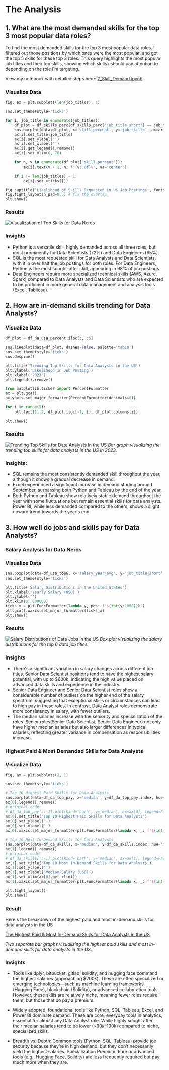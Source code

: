 # The Analysis

## 1. What are the most demanded skills for the top 3 most popular data roles?

To find the most demanded skills for the top 3 most popular data roles. I filtered out those positions by which ones were the most popular, and got the top 5 skills for these top 3 roles. This query highlights the most popular job titles and their top skills, showing which skills i should pay attention to depending on the role i'm targeting.

View my notebook with detailed steps here: [2_Skill_Demand.ipynb](3_Project\2_Skills_Demand.ipynb)

### Visualize Data 

```python
fig, ax = plt.subplots(len(job_titles), 1)

sns.set_theme(style='ticks')

for i, job_title in enumerate(job_titles):
    df_plot = df_skills_perc[df_skills_perc['job_title_short'] == job_title].head(5)
    sns.barplot(data=df_plot, x='skill_percent', y='job_skills', ax=ax[i], hue='skill_count', palette='dark:b_r')
    ax[i].set_title(job_title)
    ax[i].set_ylabel('')
    ax[i].set_xlabel('')
    ax[i].get_legend().remove()
    ax[i].set_xlim(0, 78)

    for n, v in enumerate(df_plot['skill_percent']):
        ax[i].text(v + 1, n, f'{v:.0f}%', va='center')

    if i != len(job_titles) - 1:
        ax[i].set_xticks([])

fig.suptitle('Likelihood of Skills Requested in US Job Postings', fontsize=15)
fig.tight_layout(h_pad=0.5) # fix the overlap
plt.show()
```
### Results 

![Visualization of Top Skills for Data Nerds](3_Project\Images\Skill_Demand_all_data_roles.png)

### Insights

- Python is a versatile skill, highly demanded across all three roles, but most prominently for Data Scientists (72%) and Data Engineers (65%).
- SQL is the most requested skill for Data Analysts and Data Scientists, with it in over half the job postings for both roles. For Data Engineers, Python is the most sought-after skill, appearing in 68% of job postings.
- Data Engineers require more specialized technical skills (AWS, Azure, Spark) compared to Data Analysts and Data Scientists who are expected to be proficient in more general data management and analysis tools (Excel, Tablieau).

## 2. How are in-demand skills trending for Data Analysts?

### Visualize Data 

```python
df_plot = df_da_usa_percent.iloc[:, :5]

sns.lineplot(data=df_plot, dashes=False, palette='tab10')
sns.set_theme(style='ticks')
sns.despine()

plt.title('Trending Top Skills for Data Analysts in the US')
plt.ylabel('Likelihood in Job Posting')
plt.xlabel('2023')
plt.legend().remove()

from matplotlib.ticker import PercentFormatter
ax = plt.gca()
ax.yaxis.set_major_formatter(PercentFormatter(decimals=0))

for i in range(5):
    plt.text(11.2, df_plot.iloc[-1, i], df_plot.columns[i])

plt.show()
```

### Results

![Trending Top Skills for Data Analysts in the US](3_Project\Images\Skill_Trend.png)
*Bar graph visualizing the trending top skills for data analysts in the US in 2023.*

### Insights:
- SQL remains the most consistently demanded skill throughout the year, although it shows a gradual decrease in demand.
- Excel experienced a significant increase in demand starting around September, surpassing both Python and Tableau by the end of the year.
- Both Python and Tableau show relatively stable demand throughout the year with some fluctuations but remain essential skills for data analysts. Power BI, while less demanded compared to the others, shows a slight upward trend towards the year's end.

## 3. How well do jobs and skills pay for Data Analysts?

### Salary Analysis for Data Nerds 

### Visualize Data 

```python
sns.boxplot(data=df_usa_top6, x='salary_year_avg', y='job_title_short', order=job_order)
sns.set_theme(style='ticks')

plt.title('Salary Distributions in the United States')
plt.xlabel('Yearly Salary (USD)')
plt.ylabel('')
plt.xlim(0, 600000)
ticks_x = plt.FuncFormatter(lambda y, pos: f'${int(y/1000)}k')
plt.gca().xaxis.set_major_formatter(ticks_x)
plt.show()
```

### Results

![Salary Distributions of Data Jobs in the US](3_Project\Images\Salary_boxplot.png)
*Box plot visualizing the salary distributions for the top 6 data job titles.*

### Insights 
- There's a significant variation in salary changes across different job titles. Senior Data Scientist positions tend to have the highest salary potential, with up to $600k, indicating the high value placed on advanced data skills and experience in the industry.
- Senior Data Engineer and Senior Data Scientist roles show a considerable number of outliers on the higher end of the salary spectrum, suggesting that exceptional skills or circumstances can lead to high pay in these roles. In contrast, Data Analyst roles demonstrate more consistency in salary, with fewer outliers.
- The median salaries increase with the seniority and specialization of the roles. Senior roles(Senior Data Scientist, Senior Data Engineer) not only have higher median salaries but also larger differences in typical salaries, reflecting greater variance in compensation as responsibilities increase.

### Highest Paid & Most Demanded Skills for Data Analysts

### Visualize Data 

```python
fig, ax = plt.subplots(2, 1)

sns.set_theme(style='ticks')

# Top 10 Highest Paid Skills for Data Analysts
sns.barplot(data=df_da_top_pay, x='median', y=df_da_top_pay.index, hue='median', ax=ax[0], palette='dark:b_r')
ax[0].legend().remove()
# original code:
# df_da_top_pay[::-1].plot(kind='barh', y='median', ax=ax[0], legend=False)
ax[0].set_title('Top 10 Highest Paid Skills for Data Analysts')
ax[0].set_ylabel('')
ax[0].set_xlabel('')
ax[0].xaxis.set_major_formatter(plt.FuncFormatter(lambda x, _: f'${int(x/1000)}k'))

# Top 10 Most In-Demand Skills for Data Analysts
sns.barplot(data=df_da_skills, x='median', y=df_da_skills.index, hue='median', ax=ax[1], palette='light:b')
ax[1].legend().remove()
# original code:
# df_da_skills[::-1].plot(kind='barh', y='median', ax=ax[1], legend=False)
ax[1].set_title('Top 10 Most In-Demand Skills for Data Analysts')
ax[1].set_ylabel('')
ax[1].set_xlabel('Median Salary (USD)')
ax[1].set_xlim(ax[0].get_xlim())
ax[1].xaxis.set_major_formatter(plt.FuncFormatter(lambda x, _: f'${int(x/1000)}k'))

plt.tight_layout()
plt.show()
```

### Result
Here's the breakdown of the highest paid and most in-demand skills for data analysts in the US

[The Highest Paid & Most In-Demand Skills for Data Analysts in the US]()

*Two separate bar graphs visualizing the highest paid skills and most in-demand skills for data analysts in the US.*

### Insights

- Tools like dplyr, bitbucket, gitlab, solidity, and hugging face command the highest salaries (approaching $200k). These are often specialized or emerging technologies—such as machine learning frameworks (Hugging Face), blockchain (Solidity), or advanced collaboration tools. However, these skills are relatively niche, meaning fewer roles require them, but those that do pay a premium.

- Widely adopted, foundational tools like Python, SQL, Tableau, Excel, and Power BI dominate demand. These are core, everyday tools in analytics, essential for almost any Data Analyst role. While highly sought after, their median salaries tend to be lower (~$90k–$100k) compared to niche, specialized skills.

- Breadth vs. Depth: Common tools (Python, SQL, Tableau) provide job security because they’re in high demand, but they don’t necessarily yield the highest salaries. Specialization Premium: Rare or advanced tools (e.g., Hugging Face, Solidity) are less frequently required but pay much more when they are.
